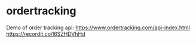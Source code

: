 # ordertracking
Demo of order tracking api: https://www.ordertracking.com/api-index.html
https://recordit.co/l6SZHDVhHd
